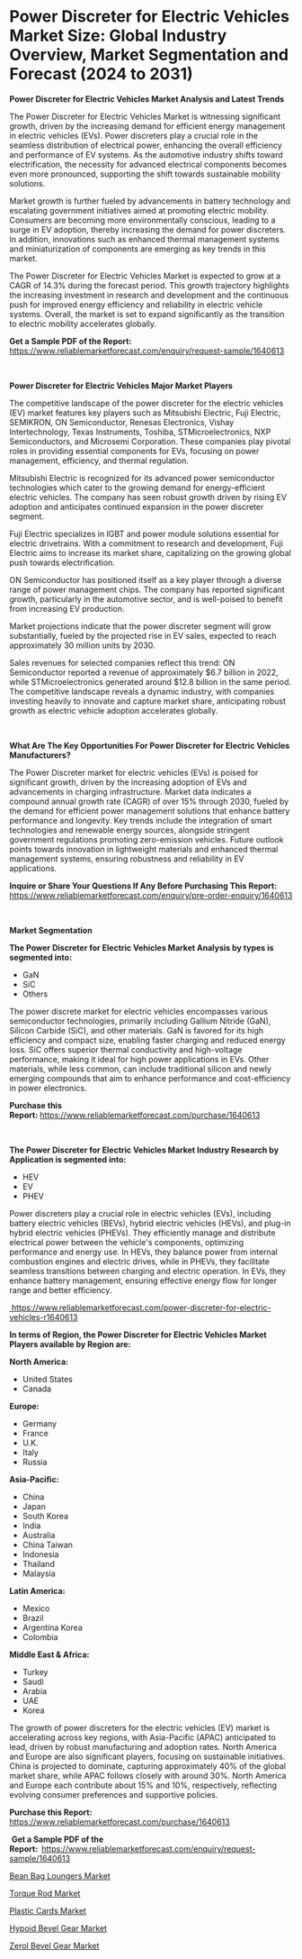 <p><h1>Power Discreter for Electric Vehicles Market Size: Global Industry Overview, Market Segmentation and Forecast (2024 to 2031)</h1></p><p><strong>Power Discreter for Electric Vehicles Market Analysis and Latest Trends</strong></p>
<p><p>The Power Discreter for Electric Vehicles Market is witnessing significant growth, driven by the increasing demand for efficient energy management in electric vehicles (EVs). Power discreters play a crucial role in the seamless distribution of electrical power, enhancing the overall efficiency and performance of EV systems. As the automotive industry shifts toward electrification, the necessity for advanced electrical components becomes even more pronounced, supporting the shift towards sustainable mobility solutions.</p><p>Market growth is further fueled by advancements in battery technology and escalating government initiatives aimed at promoting electric mobility. Consumers are becoming more environmentally conscious, leading to a surge in EV adoption, thereby increasing the demand for power discreters. In addition, innovations such as enhanced thermal management systems and miniaturization of components are emerging as key trends in this market.</p><p>The Power Discreter for Electric Vehicles Market is expected to grow at a CAGR of 14.3% during the forecast period. This growth trajectory highlights the increasing investment in research and development and the continuous push for improved energy efficiency and reliability in electric vehicle systems. Overall, the market is set to expand significantly as the transition to electric mobility accelerates globally.</p></p>
<p><strong>Get a Sample PDF of the Report:&nbsp;</strong> <a href="https://www.reliablemarketforecast.com/enquiry/request-sample/1640613?utm_campaign=1257&utm_medium=2&utm_source=Github&utm_content=ia&utm_term=25092024&utm_id=power-discreter-for-electric-vehicles">https://www.reliablemarketforecast.com/enquiry/request-sample/1640613</a></p>
<p>&nbsp;</p>
<p><strong>Power Discreter for Electric Vehicles Major Market Players</strong></p>
<p><p>The competitive landscape of the power discreter for the electric vehicles (EV) market features key players such as Mitsubishi Electric, Fuji Electric, SEMIKRON, ON Semiconductor, Renesas Electronics, Vishay Intertechnology, Texas Instruments, Toshiba, STMicroelectronics, NXP Semiconductors, and Microsemi Corporation. These companies play pivotal roles in providing essential components for EVs, focusing on power management, efficiency, and thermal regulation.</p><p>Mitsubishi Electric is recognized for its advanced power semiconductor technologies which cater to the growing demand for energy-efficient electric vehicles. The company has seen robust growth driven by rising EV adoption and anticipates continued expansion in the power discreter segment.</p><p>Fuji Electric specializes in IGBT and power module solutions essential for electric drivetrains. With a commitment to research and development, Fuji Electric aims to increase its market share, capitalizing on the growing global push towards electrification.</p><p>ON Semiconductor has positioned itself as a key player through a diverse range of power management chips. The company has reported significant growth, particularly in the automotive sector, and is well-poised to benefit from increasing EV production.</p><p>Market projections indicate that the power discreter segment will grow substantially, fueled by the projected rise in EV sales, expected to reach approximately 30 million units by 2030. </p><p>Sales revenues for selected companies reflect this trend: ON Semiconductor reported a revenue of approximately $6.7 billion in 2022, while STMicroelectronics generated around $12.8 billion in the same period. The competitive landscape reveals a dynamic industry, with companies investing heavily to innovate and capture market share, anticipating robust growth as electric vehicle adoption accelerates globally.</p></p>
<p>&nbsp;</p>
<p><strong>What Are The Key Opportunities For Power Discreter for Electric Vehicles Manufacturers?</strong></p>
<p><p>The Power Discreter market for electric vehicles (EVs) is poised for significant growth, driven by the increasing adoption of EVs and advancements in charging infrastructure. Market data indicates a compound annual growth rate (CAGR) of over 15% through 2030, fueled by the demand for efficient power management solutions that enhance battery performance and longevity. Key trends include the integration of smart technologies and renewable energy sources, alongside stringent government regulations promoting zero-emission vehicles. Future outlook points towards innovation in lightweight materials and enhanced thermal management systems, ensuring robustness and reliability in EV applications.</p></p>
<p><strong>Inquire or Share Your Questions If Any Before Purchasing This Report:</strong> <a href="https://www.reliablemarketforecast.com/enquiry/pre-order-enquiry/1640613?utm_campaign=1257&utm_medium=2&utm_source=Github&utm_content=ia&utm_term=25092024&utm_id=power-discreter-for-electric-vehicles">https://www.reliablemarketforecast.com/enquiry/pre-order-enquiry/1640613</a></p>
<p>&nbsp;</p>
<p><strong>Market Segmentation</strong></p>
<p><strong>The Power Discreter for Electric Vehicles Market Analysis by types is segmented into:</strong></p>
<p><ul><li>GaN</li><li>SiC</li><li>Others</li></ul></p>
<p><p>The power discrete market for electric vehicles encompasses various semiconductor technologies, primarily including Gallium Nitride (GaN), Silicon Carbide (SiC), and other materials. GaN is favored for its high efficiency and compact size, enabling faster charging and reduced energy loss. SiC offers superior thermal conductivity and high-voltage performance, making it ideal for high power applications in EVs. Other materials, while less common, can include traditional silicon and newly emerging compounds that aim to enhance performance and cost-efficiency in power electronics.</p></p>
<p><strong>Purchase this Report:&nbsp;</strong><a href="https://www.reliablemarketforecast.com/purchase/1640613?utm_campaign=1257&utm_medium=2&utm_source=Github&utm_content=ia&utm_term=25092024&utm_id=power-discreter-for-electric-vehicles">https://www.reliablemarketforecast.com/purchase/1640613</a></p>
<p>&nbsp;</p>
<p><strong>The Power Discreter for Electric Vehicles Market Industry Research by Application is segmented into:</strong></p>
<p><ul><li>HEV</li><li>EV</li><li>PHEV</li></ul></p>
<p><p>Power discreters play a crucial role in electric vehicles (EVs), including battery electric vehicles (BEVs), hybrid electric vehicles (HEVs), and plug-in hybrid electric vehicles (PHEVs). They efficiently manage and distribute electrical power between the vehicle's components, optimizing performance and energy use. In HEVs, they balance power from internal combustion engines and electric drives, while in PHEVs, they facilitate seamless transitions between charging and electric operation. In EVs, they enhance battery management, ensuring effective energy flow for longer range and better efficiency.</p></p>
<p><a href="https://www.reliablemarketforecast.com/power-discreter-for-electric-vehicles-r1640613?utm_campaign=1257&utm_medium=2&utm_source=Github&utm_content=ia&utm_term=25092024&utm_id=power-discreter-for-electric-vehicles">&nbsp;https://www.reliablemarketforecast.com/power-discreter-for-electric-vehicles-r1640613</a></p>
<p><strong>In terms of Region, the Power Discreter for Electric Vehicles Market Players available by Region are:</strong></p>
<p>
    <p> <strong> North America: </strong>
        <ul>
            <li>United States</li>
            <li>Canada</li>
        </ul>
        </p> 
    <p> <strong> Europe: </strong>
        <ul>
            <li>Germany</li>
            <li>France</li>
            <li>U.K.</li>
            <li>Italy</li>
            <li>Russia</li>
        </ul>
        </p> 
    <p> <strong> Asia-Pacific: </strong>
        <ul>
            <li>China</li>
            <li>Japan</li>
            <li>South Korea</li>
            <li>India</li>
            <li>Australia</li>
            <li>China Taiwan</li>
            <li>Indonesia</li>
            <li>Thailand</li>
            <li>Malaysia</li>
        </ul>
        </p> 
    <p> <strong> Latin America: </strong>
        <ul>
            <li>Mexico</li>
            <li>Brazil</li>
            <li>Argentina Korea</li>
            <li>Colombia</li>
        </ul>
        </p> 
    <p> <strong> Middle East & Africa: </strong>
        <ul>
            <li>Turkey</li>
            <li>Saudi</li>
            <li>Arabia</li>
            <li>UAE</li>
            <li>Korea</li>
        </ul>
    </p>
    </p>
<p><p>The growth of power discreters for the electric vehicles (EV) market is accelerating across key regions, with Asia-Pacific (APAC) anticipated to lead, driven by robust manufacturing and adoption rates. North America and Europe are also significant players, focusing on sustainable initiatives. China is projected to dominate, capturing approximately 40% of the global market share, while APAC follows closely with around 30%. North America and Europe each contribute about 15% and 10%, respectively, reflecting evolving consumer preferences and supportive policies.</p></p>
<p><strong>Purchase this Report: </strong><a href="https://www.reliablemarketforecast.com/purchase/1640613?utm_campaign=1257&utm_medium=2&utm_source=Github&utm_content=ia&utm_term=25092024&utm_id=power-discreter-for-electric-vehicles">https://www.reliablemarketforecast.com/purchase/1640613</a></p>
<p>&nbsp;<strong>Get a Sample PDF of the Report:&nbsp;&nbsp;</strong><a href="https://www.reliablemarketforecast.com/enquiry/request-sample/1640613?utm_campaign=1257&utm_medium=2&utm_source=Github&utm_content=ia&utm_term=25092024&utm_id=power-discreter-for-electric-vehicles">https://www.reliablemarketforecast.com/enquiry/request-sample/1640613</a></p>
<p><strong></strong></p>
<p><p><a href="https://issuu.com/reportprime-2/docs/bean-bag-loungers-market-size-2030._8424f32117d662?utm_campaign=1257&utm_medium=2&utm_source=Github&utm_content=ia&utm_term=25092024&utm_id=power-discreter-for-electric-vehicles">Bean Bag Loungers Market</a></p><p><a href="https://www.linkedin.com/pulse/torque-rod-market-size-share-trends-analysis-report-end-use-auase?utm_campaign=1257&utm_medium=2&utm_source=Github&utm_content=ia&utm_term=25092024&utm_id=power-discreter-for-electric-vehicles">Torque Rod Market</a></p><p><a href="https://issuu.com/reportprime-2/docs/plastic-cards-market-size-2030.pptx_59619a4869698f?utm_campaign=1257&utm_medium=2&utm_source=Github&utm_content=ia&utm_term=25092024&utm_id=power-discreter-for-electric-vehicles">Plastic Cards Market</a></p><p><a href="https://www.linkedin.com/pulse/hypoid-bevel-gear-market-overview-global-trends-future-prospects-0t2xe?utm_campaign=1257&utm_medium=2&utm_source=Github&utm_content=ia&utm_term=25092024&utm_id=power-discreter-for-electric-vehicles">Hypoid Bevel Gear Market</a></p><p><a href="https://www.linkedin.com/pulse/comprehensive-look-product-type-duplex-taperequal-heightstandard-12nke?utm_campaign=1257&utm_medium=2&utm_source=Github&utm_content=ia&utm_term=25092024&utm_id=power-discreter-for-electric-vehicles">Zerol Bevel Gear Market</a></p></p>
